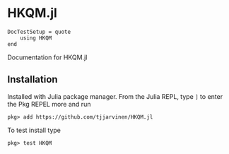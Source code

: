 # HKQM.jl

```@meta
DocTestSetup = quote
    using HKQM
end
```

Documentation for HKQM.jl

## Installation

Installed with Julia package manager. From the Julia REPL, type `]` to enter the Pkg REPEL more and run
```
pkg> add https://github.com/tjjarvinen/HKQM.jl
```

To test install type
```
pkg> test HKQM
```